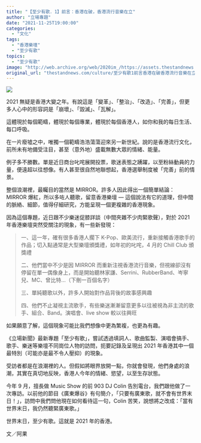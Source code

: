 ```yaml
---
title: "【至少有歌．1】前言：香港在破，香港流行音樂在立"
author: "立場專題"
date: "2021-11-25T19:00:00"
categories:
  - "文化"
tags:
  - "香港樂壇"
  - "至少有歌"
topics:
  - "至少有歌"
image: "http://web.archive.org/web/2020im_/https://assets.thestandnews.com/media/photos/1_jXSHBW1.png"
original_url: "thestandnews.com/culture/至少有歌1前言香港在破香港流行音樂在立"
---
```

![](http://web.archive.org/web/2020im_/https://assets.thestandnews.com/media/photos/1_jXSHBW1.png)

2021 無疑是香港大變之年。有說這是「變革」、「整治」、「改造」、「完善」，但更多人心中的形容詞是「崩壞」、「毀滅」、「瓦解」。

這體現於每個範疇，體現於每個專業，體現於每個香港人，如你和我的每日生活、每口呼吸。

在一片廢墟之中，唯獨一個範疇浩浩蕩蕩迎來另一新世紀。說的是香港流行文化，前所未有地備受注目，甚至（意外地）盛載無數大眾的情緒、能量。

例子多不勝數。單是近日商台叱咤展開投票，歌迷表態之踴躍，以至粉絲動員的力量，便遠超以往想像。有人甚至很自然地聯想起，香港選舉制度被「完善」前的情景。

整個浪潮裡，最矚目的當然是 MIRROR。許多人因此得出一個簡單結論：MIRROR 爆紅，所以多咗人聽歌，留意香港樂壇 — 這個說法有它的道理，但中間的脈絡、細節，值得仔細研究，方能呈現一個更複雜的香港現象。

因為這個專題，近日跟不少樂迷促膝詳談（中間夾雜不少肉緊歌聲），對於 2021 年香港樂壇突然受關注的現象，有一些新發現：

> 一、這一年，確有很多香港人擱下 K-Pop、歐美流行，重新接觸香港歌手的作品；切入點通常是大型樂壇頒獎禮，如年初的叱咤，4 月的 Chill Club 頒獎禮
> 
> 二、他們當中不少是因 MIRROR 而重新注視香港流行音樂，但視線卻沒有停留在單一偶像身上，而是開始聽林家謙、Serrini、RubberBand、岑寧兒、MC、曾比特…（下刪一百個名字）
> 
> 三、單純聽歌以外，許多人開始對作品背後的故事感興趣
> 
> 四、他們不止凝視主流歌手，有些樂迷漸漸留意更多以往被視為非主流的歌手、組合、Band。演唱會、live show 較以往興旺

如果願意了解，這個現象可能比我們想像中更為繁複，也更為有趣。

《立場新聞》最新專題「至少有歌」，嘗試透過填詞人、歌曲監製、演唱會搞手、歌手、樂迷等樂壇不同崗位人物的訪問，扼要記錄及呈現出 2021 年香港其中一個最特別（可能亦是最不令人壓抑）的現象。

受訪者都是在浪潮裡的人。但假如將眼界放開一點，你就會發現，他們身處的浪潮，其實在真切地反映，香港人今年的情緒、慾望，以至生存狀態。

今年 9 月，擅長做 Music Show 的前 903 DJ Colin 告別電台，我們跟他做了一次專訪。以前他的節目《廣東爆谷》有句簡介，「只要有廣東歌，就不會有世界末日！」，訪問中我們問他現在如何看待這一句，Colin 苦笑，說想將之改成：「當有世界末日，我仍然聽緊廣東歌。」

世界末日，至少有歌。這就是 2021 年的香港。

文／阿果
